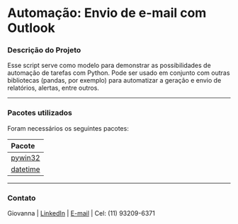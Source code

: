 # Automação: Envio de e-mail com Outlook

### Descrição do Projeto
Esse script serve como modelo para demonstrar as possibilidades de automação de tarefas com Python. Pode ser usado em conjunto com outras bibliotecas (pandas, por exemplo) para automatizar a geração e envio de relatórios, alertas, entre outros.

---
### Pacotes utilizados
Foram necessários os seguintes pacotes:

| Pacote |
| :----------- |
| [pywin32](https://pypi.org/project/pywin32/ "PyWin32")
| [datetime](https://docs.python.org/3/library/datetime.html "Datetime")

---
### Contato
Giovanna | [LinkedIn](www.linkedin.com/in/giovanna-rodrigues-2a988b143) | [E-mail](giovanna.rodrigues@unifesp.br) | Cel: (11) 93209-6371

